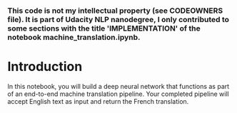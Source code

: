 ### This code is not my intellectual property (see CODEOWNERS file). It is part of Udacity NLP nanodegree, I only contributed to some sections with the title 'IMPLEMENTATION' of the notebook machine_translation.ipynb.

# Introduction
In this notebook, you will build a deep neural network that functions as part of an end-to-end machine translation pipeline. Your completed pipeline will accept English text as input and return the French translation.

